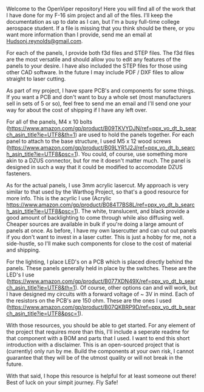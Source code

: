 Welcome to the OpenViper repository! Here you will find all of the work that I have done for my F-16 sim project and all of the files. I'll keep the documentation as up to date as I can, but I'm a busy full-time college aerospace student. If a file is missing that you think should be there, or you want more information than I provide, send me an email at Hudsonj.reynolds@gmail.com.

For each of the panels, I provide both f3d files and STEP files. The f3d files are the most versatile and should allow you to edit any features of the panels to your desire. I have also included the STEP files for those using other CAD software. In the future I may include PDF / DXF files to allow straight to laser cutting. 

As part of my project, I have spare PCB's and components for some things. If you want a PCB and don't want to buy a whole set (most manufacturers sell in sets of 5 or so), feel free to send me an email and I'll send one your way for about the cost of shipping if I have any left over.

For all of the panels, M4 x 10 bolts (https://www.amazon.com/gp/product/B09TKVYDJN/ref=ppx_yo_dt_b_search_asin_title?ie=UTF8&th=1) are used to hold the panels together. For each panel to attach to the base structure, I used M5 x 12 wood screws (https://www.amazon.com/gp/product/B09LYR1J2J/ref=ppx_yo_dt_b_search_asin_title?ie=UTF8&psc=1). You could, of course, use something more akin to a DZUS connector, but for me it doesn't matter much. The panel is designed in such a way that it could be modified to accomodate DZUS fasteners.

As for the actual panels, I use 3mm acrylic lasercut. My approach is very similar to that used by the Warthog Project, so that's a good resource for more info. This is the acyrlic I use (Acrylic https://www.amazon.com/gp/product/B084T7BS8L/ref=ppx_yo_dt_b_search_asin_title?ie=UTF8&psc=1). The white, translucent, and black provide a good amount of backlighting to come through while also diffusing well. Cheaper sources are available in bulk if you're doing a large amount of panels at once. As before, I have my own lasercutter and can cut out panels if you don't want to invest in a laser cutter. This is just a hobby for me, not a side-hustle, so I'll make such components for close to the cost of material and shipping.

For the lighting, I place LED's on a PCB which is placed directly behind the panels. These panels generally held in place by the switches. These are the LED's I use (https://www.amazon.com/gp/product/B077XDN49X/ref=ppx_yo_dt_b_search_asin_title?ie=UTF8&th=1). Of course, other options can and will work, but I have designed my circuits with a forward voltage of ~ 3V in mind. Each of the resistors on the PCB's are 150 ohm. These are the ones I used (https://www.amazon.com/gp/product/B07QKBRP9D/ref=ppx_yo_dt_b_search_asin_title?ie=UTF8&psc=1).

With those resources, you should be able to get started. For any element of the project that requires more than this, I'll include a seperate readme for that component with a BOM and parts that I used. I want to end this short introduction with a disclaimer. This is an open-sourced project that is (currently) only run by me. Build the components at your own risk, I cannot guarantee that they will be of the utmost quality or will not break in the future.

With that said, I hope this resource is helpful for at least someone out there! Best of luck on your simpit journey. Fly Safe!
